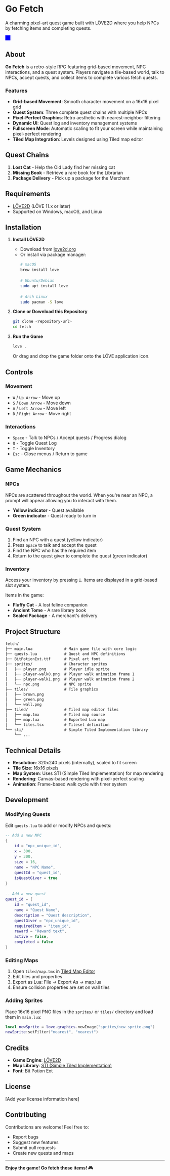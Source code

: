# Go Fetch

A charming pixel-art quest game built with LÖVE2D where you help NPCs by fetching items and completing quests.

![Game Title](sprites/player.png)

## About

**Go Fetch** is a retro-style RPG featuring grid-based movement, NPC interactions, and a quest system. Players navigate a tile-based world, talk to NPCs, accept quests, and collect items to complete various fetch quests.

### Features

- **Grid-based Movement**: Smooth character movement on a 16x16 pixel grid
- **Quest System**: Three complete quest chains with multiple NPCs
- **Pixel-Perfect Graphics**: Retro aesthetic with nearest-neighbor filtering
- **Dynamic UI**: Quest log and inventory management systems
- **Fullscreen Mode**: Automatic scaling to fit your screen while maintaining pixel-perfect rendering
- **Tiled Map Integration**: Levels designed using Tiled map editor

## Quest Chains

1. **Lost Cat** - Help the Old Lady find her missing cat
2. **Missing Book** - Retrieve a rare book for the Librarian
3. **Package Delivery** - Pick up a package for the Merchant

## Requirements

- [LÖVE2D](https://love2d.org/) (LÖVE 11.x or later)
- Supported on Windows, macOS, and Linux

## Installation

1. **Install LÖVE2D**
   - Download from [love2d.org](https://love2d.org/)
   - Or install via package manager:
     ```bash
     # macOS
     brew install love
     
     # Ubuntu/Debian
     sudo apt install love
     
     # Arch Linux
     sudo pacman -S love
     ```

2. **Clone or Download this Repository**
   ```bash
   git clone <repository-url>
   cd fetch
   ```

3. **Run the Game**
   ```bash
   love .
   ```
   
   Or drag and drop the game folder onto the LÖVE application icon.

## Controls

### Movement
- `W` / `Up Arrow` - Move up
- `S` / `Down Arrow` - Move down
- `A` / `Left Arrow` - Move left
- `D` / `Right Arrow` - Move right

### Interactions
- `Space` - Talk to NPCs / Accept quests / Progress dialog
- `Q` - Toggle Quest Log
- `I` - Toggle Inventory
- `Esc` - Close menus / Return to game

## Game Mechanics

### NPCs
NPCs are scattered throughout the world. When you're near an NPC, a prompt will appear allowing you to interact with them.

- **Yellow indicator** - Quest available
- **Green indicator** - Quest ready to turn in

### Quest System
1. Find an NPC with a quest (yellow indicator)
2. Press `Space` to talk and accept the quest
3. Find the NPC who has the required item
4. Return to the quest giver to complete the quest (green indicator)

### Inventory
Access your inventory by pressing `I`. Items are displayed in a grid-based slot system.

Items in the game:
- **Fluffy Cat** - A lost feline companion
- **Ancient Tome** - A rare library book
- **Sealed Package** - A merchant's delivery

## Project Structure

```
fetch/
├── main.lua              # Main game file with core logic
├── quests.lua            # Quest and NPC definitions
├── BitPotionExt.ttf      # Pixel art font
├── sprites/              # Character sprites
│   ├── player.png        # Player idle sprite
│   ├── player-walk0.png  # Player walk animation frame 1
│   ├── player-walk1.png  # Player walk animation frame 2
│   └── npc.png           # NPC sprite
├── tiles/                # Tile graphics
│   ├── brown.png
│   ├── green.png
│   └── wall.png
├── tiled/                # Tiled map editor files
│   ├── map.tmx           # Tiled map source
│   ├── map.lua           # Exported Lua map
│   └── tiles.tsx         # Tileset definition
└── sti/                  # Simple Tiled Implementation library
    └── ...
```

## Technical Details

- **Resolution**: 320x240 pixels (internally), scaled to fit screen
- **Tile Size**: 16x16 pixels
- **Map System**: Uses STI (Simple Tiled Implementation) for map rendering
- **Rendering**: Canvas-based rendering with pixel-perfect scaling
- **Animation**: Frame-based walk cycle with timer system

## Development

### Modifying Quests

Edit `quests.lua` to add or modify NPCs and quests:

```lua
-- Add a new NPC
{
    id = "npc_unique_id",
    x = 300,
    y = 300,
    size = 16,
    name = "NPC Name",
    questId = "quest_id",
    isQuestGiver = true
}

-- Add a new quest
quest_id = {
    id = "quest_id",
    name = "Quest Name",
    description = "Quest description",
    questGiver = "npc_unique_id",
    requiredItem = "item_id",
    reward = "Reward text",
    active = false,
    completed = false
}
```

### Editing Maps

1. Open `tiled/map.tmx` in [Tiled Map Editor](https://www.mapeditor.org/)
2. Edit tiles and properties
3. Export as Lua: File → Export As → map.lua
4. Ensure collision properties are set on wall tiles

### Adding Sprites

Place 16x16 pixel PNG files in the `sprites/` or `tiles/` directory and load them in `main.lua`:

```lua
local newSprite = love.graphics.newImage("sprites/new_sprite.png")
newSprite:setFilter("nearest", "nearest")
```

## Credits

- **Game Engine**: [LÖVE2D](https://love2d.org/)
- **Map Library**: [STI (Simple Tiled Implementation)](https://github.com/karai17/Simple-Tiled-Implementation)
- **Font**: Bit Potion Ext

## License

[Add your license information here]

## Contributing

Contributions are welcome! Feel free to:
- Report bugs
- Suggest new features
- Submit pull requests
- Create new quests and maps

---

**Enjoy the game! Go fetch those items! 🎮**

